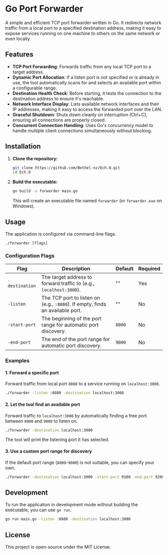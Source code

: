# Go Port Forwarder

A simple and efficient TCP port forwarder written in Go. It redirects network traffic from a local port to a specified destination address, making it easy to expose services running on one machine to others on the same network or even locally.

## Features

- **TCP Port Forwarding**: Forwards traffic from any local TCP port to a target address.
- **Dynamic Port Allocation**: If a listen port is not specified or is already in use, the tool automatically scans for and selects an available port within a configurable range.
- **Destination Health Check**: Before starting, it tests the connection to the destination address to ensure it's reachable.
- **Network Interface Display**: Lists available network interfaces and their IP addresses, making it easy to access the forwarded port over the LAN.
- **Graceful Shutdown**: Shuts down cleanly on interruption (Ctrl+C), ensuring all connections are properly closed.
- **Concurrent Connection Handling**: Uses Go's concurrency model to handle multiple client connections simultaneously without blocking.

## Installation

1.  **Clone the repository:**

    ```sh
    git clone https://github.com/Bethel-nz/Ech.0.git
    cd Ech.0
    ```

2.  **Build the executable:**
    ```sh
    go build -o forwarder main.go
    ```
    This will create an executable file named `forwarder` (or `forwarder.exe` on Windows).

## Usage

The application is configured via command-line flags.

```
./forwarder [flags]
```

### Configuration Flags

| Flag           | Description                                                                   | Default | Required |
| -------------- | ----------------------------------------------------------------------------- | ------- | -------- |
| `-destination` | The target address to forward traffic to (e.g., `localhost:3000`).            | ""      | Yes      |
| `-listen`      | The TCP port to listen on (e.g., `:8080`). If empty, finds an available port. | ""      | No       |
| `-start-port`  | The beginning of the port range for automatic port discovery.                 | `8000`  | No       |
| `-end-port`    | The end of the port range for automatic port discovery.                       | `9000`  | No       |

### Examples

#### 1. Forward a specific port

Forward traffic from local port `8080` to a service running on `localhost:3000`.

```sh
./forwarder -listen :8080 -destination localhost:3000
```

#### 2. Let the tool find an available port

Forward traffic to `localhost:3000` by automatically finding a free port between `8000` and `9000` to listen on.

```sh
./forwarder -destination localhost:3000
```

The tool will print the listening port it has selected.

#### 3. Use a custom port range for discovery

If the default port range (`8000`-`9000`) is not suitable, you can specify your own.

```sh
./forwarder -destination localhost:3000 -start-port 9100 -end-port 9200
```

## Development

To run the application in development mode without building the executable, you can use `go run`.

```sh
go run main.go -listen :8080 -destination localhost:3000
```

## License

This project is open-source under the MIT License.
